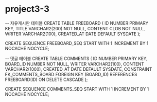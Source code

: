 # project3-3

-- 자유게시판 테이블
CREATE TABLE FREEBOARD (
    ID NUMBER PRIMARY KEY,
    TITLE VARCHAR2(200) NOT NULL,
    CONTENT CLOB NOT NULL,
    WRITER VARCHAR2(100),
    CREATED_AT DATE DEFAULT SYSDATE
);

CREATE SEQUENCE FREEBOARD_SEQ START WITH 1 INCREMENT BY 1 NOCACHE NOCYCLE;

-- 댓글 테이블
CREATE TABLE COMMENTS (
    ID NUMBER PRIMARY KEY,
    BOARD_ID NUMBER NOT NULL,
    WRITER VARCHAR2(100),
    CONTENT VARCHAR2(1000),
    CREATED_AT DATE DEFAULT SYSDATE,
    CONSTRAINT FK_COMMENTS_BOARD FOREIGN KEY (BOARD_ID)
        REFERENCES FREEBOARD(ID) ON DELETE CASCADE
);

CREATE SEQUENCE COMMENTS_SEQ START WITH 1 INCREMENT BY 1 NOCACHE NOCYCLE;
